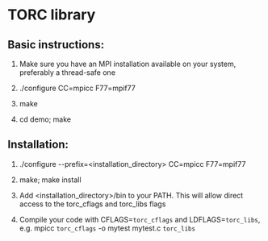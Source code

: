 # TORC library

Basic instructions:
-------------------
1. Make sure you have an MPI installation available on your system, preferably a thread-safe one

2. ./configure CC=mpicc F77=mpif77 

3. make

4. cd demo; make


Installation:
------------
1. ./configure --prefix=<installation_directory> CC=mpicc F77=mpif77 

2. make; make install

3. Add <installation_directory>/bin to your PATH. This will allow direct access to the torc_cflags and torc_libs flags

4. Compile your code with  CFLAGS=`torc_cflags` and LDFLAGS=`torc_libs`, e.g. mpicc `torc_cflags` -o mytest mytest.c `torc_libs`
